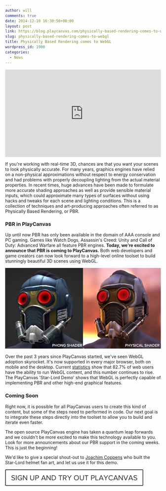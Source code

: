 ```yaml
---
author: will
comments: true
date: 2014-12-10 16:30:50+00:00
layout: post
link: https://blog.playcanvas.com/physically-based-rendering-comes-to-webgl/
slug: physically-based-rendering-comes-to-webgl
title: Physically Based Rendering comes to WebGL
wordpress_id: 1900
categories:
  - News
---
```


<div style="position: relative; padding-bottom: 56.25%; height: 0; overflow: hidden; max-width: 100%;">
  <iframe frameborder="0" style="position: absolute; top:0; left: 0; width: 100%; height: 100%;" src="https://playcanv.as/e/p/SA7hVBLt/" webkitallowfullscreen='true' mozallowfullscreen='true' allowfullscreen='true'></iframe>
</div>

If you're working with real-time 3D, chances are that you want your scenes to look physically accurate. For many years, graphics engines have relied on a non-physical approximations without respect to energy conservation and had problems with properly decoupling lighting from the actual material properties. In recent times, huge advances have been made to formulate more accurate shading approaches as well as provide sensible material inputs, which could approximate many types of surfaces without using hacks and tweaks for each scene and lighting conditions. This is a collection of techniques and art-producing approaches often referred to as Physically Based Rendering, or PBR.

### PBR in PlayCanvas

Up until now PBR has only been available in the domain of AAA console and PC gaming. Games like Watch Dogs, Assassin's Creed: Unity and Call of Duty: Advanced Warfare all feature PBR engines. **Today, we're excited to announce that PBR is coming to PlayCanvas.** Both web developers and game creators can now look forward to a high-level online toolset to build stunningly beautiful 3D scenes using WebGL.

![shadingComparison2](/assets/media/shadingComparison2.jpg)

Over the past 3 years since PlayCanvas started, we've seen WebGL adoption skyrocket. It's now supported in every major browser, both on mobile and the desktop. Current [statistics](https://caniuse.com/webgl) show that 82.7% of web users have the ability to run WebGL content, and this number continues to rise. The PlayCanvas 'Star-Lord Demo' shows that WebGL is perfectly capable of implementing PBR and other high-end graphical features.

### Coming Soon

Right now, it is possible for all PlayCanvas users to create this kind of content, but some of the steps need to performed in code. Our next goal is to integrate these steps directly into the toolset to allow you to build and iterate even faster.

The open source PlayCanvas engine has taken a quantum leap forwards and we couldn't be more excited to make this technology available to you. Look for more announcements about our PBR support in the coming weeks. This is just the beginning!

We'd like to give a special shout-out to [Joachim Coppens](http://joachimcoppens.com/) who built the Star-Lord helmet fan art, and let us use it for this demo.

[![button](/assets/media/button.png)](https://login.playcanvas.com/signup)
